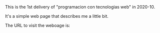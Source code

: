 This is the 1st delivery of "programacion con tecnologias web" in 2020-10.

It's a simple web page that describes me a little bit. 

The URL to visit the weboage is: 